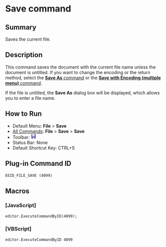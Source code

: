 # Save command

## Summary

Saves the current file.

## Description

This command saves the document with the current file name unless the document
is untitled. If you want to change the encoding or the return
method, select the [**Save As** command](file_save_as) or
the [**Save with Encoding (multiple menu)** command](file_save_defined).

If the file is untitled, the **Save As** dialog box will be displayed, which allows you to enter a file name.

## How to Run

- Default Menu: **File** \> **Save**
- [All Commands](../tools/all_commands): **File** \> **Save**
\> **Save**
- Toolbar: ![](../../images/filesave.png)
- Status Bar: None
- Default Shortcut Key: CTRL+S

## Plug-in Command ID

```
EEID_FILE_SAVE (4099)
```

## Macros

### \[JavaScript\]

```
editor.ExecuteCommandByID(4099);
```

### \[VBScript\]

```
editor.ExecuteCommandByID 4099
```
